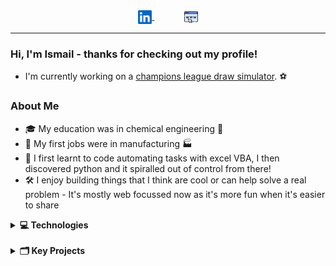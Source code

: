 <div align="center">
<a href="https://www.linkedin.com/in/ismailmo-chem/">
  <img align="center" alt="Ismail's LinkedIN" width="22px" src="images/linkedin.svg" />
</a> &nbsp; &nbsp; &nbsp; &nbsp; &nbsp; &nbsp; 
<a href="https://www.ismailmo.com">
  <img align="center" alt="Ismail's Website" width="22px" src="images/website.png" />
</a> 
</div>

---

### Hi, I'm Ismail - thanks for checking out my profile!

-   I'm currently working on a [champions league draw simulator](https://github.com/ismailmo1/ucl-draw).
    :soccer:

### About Me

-   🎓 My education was in chemical engineering 🧪
-   👔 My first jobs were in manufacturing :factory:
-   🤖 I first learnt to code automating tasks with excel VBA, I then discovered python and it spiralled out of control from there!
-   🛠️ I enjoy building things that I think are cool or can help solve a real problem - It's mostly web focussed now as it's more fun when it's easier to share

<details>
<summary><b>💻 Technologies</b></summary>
&nbsp;

I'm comfortable with:

<div align="center">
<img  align="center" alt="python" width="30px" src="images/python.png" /> &nbsp;
<img  align="center" alt="javascript" width="20px" src="images/javascript.png" />&nbsp; &nbsp;
<img  align="center" alt="flask" width="20px" src="images/flask.png" /> &nbsp;
<img  align="center" alt="bootstrap" width="30px" src="images/bootstrap.png" /> &nbsp;
<img  align="center" alt="mongodb" width="30px" src="images/mongodb.png" />
</div>

I'm getting comfortable with:

<div align="center">
<img  align="center" alt="typescript" width="30px" src="images/typescript.png" /> &nbsp;
<img  align="center" alt="nodejs" width="20px" src="images/nodejs.png" /> &nbsp;
<img  align="center" alt="react" width="30px" src="images/react.png" />&nbsp;
<img  align="center" alt="docker" width="30px" src="images/docker.png" /> &nbsp;
<img  align="center" alt="git" width="25px" src="images/git.png" /> &nbsp;
</div>

&nbsp;

...and i'm always keen to learn more!

#### Data-specific stuff

<div align="center" >
<img  align="center" alt="sql" width="30px" src="images/sql.png" /> 
<img  align="center" alt="python" width="30px" src="images/python.png" /> 
<img  align="center" alt="pandas" width="30px" src="images/pandas.svg" /> 
<img  align="center" alt="matplotlib" width="30px" src="images/matplotlib.png" /> 
<img  align="center" alt="seaborn" width="30px" src="images/seaborn.png" />
</div>
&nbsp;

I also plan on diving deeper into the data science ecosystem with libraries such as scikit-learn to build on [my learnings](https://github.com/ismailmo1/ml_ng)
from Andrew Ng's Machine learning course.

<div align="center"  >
<img style="margin:5px;" align="center" alt="excel" width="50px" src="images/excel.png" />
<img style="margin:5px;" align="center" alt="vbayuck" width="35px" src="images/vba.png" />
<img style="margin:5px;" align="center" alt="powerbi" width="35px" src="images/powerbi.png" />
</div>
&nbsp;

I'm not against using other tools such as excel or PowerBI for quick analysis and communicating with non technical users though!

</details>
&nbsp;

<details>
<summary><b>🗂️ Key Projects</b></summary>
<h3>🥧 Formpy</h3>
A platform to create multiple choice forms and analyse the scanned responses with optical mark recognition.

[repository](https://github.com/ismailmo1/formpy-app) || [live website](https://formpy.ismailmo.com).

<h3>🏕️ YelpCamp</h3>
A website to review campgrounds - like Yelp but for campgrounds.

[repository](https://github.com/ismailmo1/yelpcamp) || [live website](https://yelpcamp.ismailmo.com).

<h3>⚗️ ChemXL</h3>

An Excel add-in to retrieve chemical information - based on the [ChemSpider API](https://developer.rsc.org/)

[repository](https://github.com/ismailmo1/chemspider-xl) || [demo](https://drive.google.com/file/d/177IXOd4VUMphvt2_oDGPFrTLad4iVEab/view?usp=sharing)

</details>
